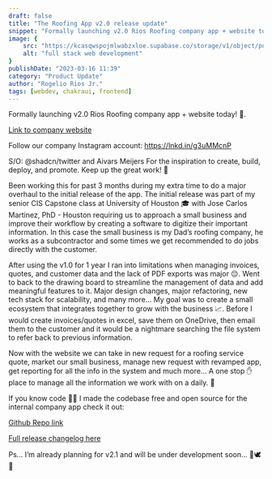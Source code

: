 ```yaml
---
draft: false
title: "The Roofing App v2.0 release update"
snippet: "Formally launching v2.0 Rios Roofing company app + website today!"
image: {
    src: "https://kcasqwspojmlwabzxloe.supabase.co/storage/v1/object/public/nextjs-website-public/The%20Roofing%20App/roofingv2-website-poster%20Large.png",
    alt: "full stack web development"
}
publishDate: "2023-03-16 11:39"
category: "Product Update"
author: "Rogelio Rios Jr."
tags: [webdev, chakraui, frontend]
---
```


Formally launching v2.0 Rios Roofing company app + website today! 🎉.

[Link to company website](rios-roofing.com)

Follow our company Instagram account: 
https://lnkd.in/g3uMMcnP


S/O: @shadcn/twitter and Aivars Meijers 
For the inspiration to create, build, deploy, and promote. Keep up the great work! 🙏


Been working this for past 3 months during my extra time to do a major overhaul to the initial release of the app. The initial release was part of my senior CIS Capstone class at University of Houston 🎓 with Jose Carlos Martinez, PhD - Houston  requiring us to approach a small business and improve their workflow by creating a software to digitize their important information. In this case the small business is my Dad’s roofing company, he works as a subcontractor and some times we get recommended to do jobs directly with the customer.

After using the v1.0 for 1 year I ran into limitations when managing invoices, quotes, and customer data and the lack of PDF exports was major 😔. Went to back to the drawing board to streamline the management of data and add meaningful features to it. Major design changes, major refactoring, new tech stack for scalability, and many more… My goal was to create a small ecosystem that integrates together to grow with the business 📈. Before I would create invoices/quotes in excel, save them on OneDrive, then email them to the customer and it would be a nightmare searching the file system to refer back to previous information. 

Now with the website we can take in new request for a roofing service quote, market our small business, manage new request with revamped app, get reporting for all the info in the system and much more… A one stop ✋ place to manage all the information we work with on a daily. 🥳 

If you know code 👨‍💻 I made the codebase free and open source for the internal company app check it out:

[Github Repo link](https://github.com/rrios4/roofing-webapp)

[Full release changelog here](https://github.com/rrios4/roofing-webapp/releases/tag/v2.0.0)


Ps… I’m already planning for v2.1 and will be under development soon… 👀🕊️🙏